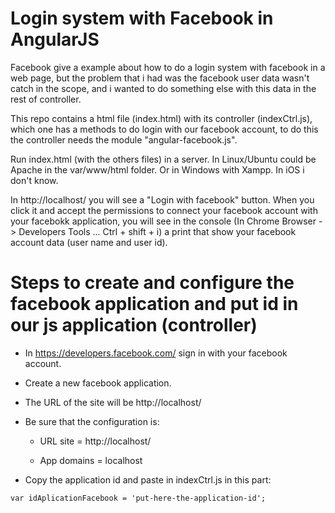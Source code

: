 Login system with Facebook in AngularJS
====================================================

Facebook give a example about how to do a login system with facebook in a web page, but the problem that i had was the facebook user data wasn't catch in the scope, and i wanted to do something else with this data in the rest of controller.

This repo contains a html file (index.html) with its controller (indexCtrl.js), which one has a methods to do login with our facebook account, to do this the controller needs the module "angular-facebook.js".

Run index.html (with the others files) in a server. In Linux/Ubuntu could be Apache in the var/www/html folder. Or in Windows with Xampp. In iOS i don't know.

In http://localhost/ you will see a "Login with facebook" button. When you click it and accept the permissions to connect your facebook account with your facebokk application, you will see in the console (In Chrome Browser -> Developers Tools ... Ctrl + shift + i) a print that show your facebook account data (user name and user id).

# Steps to create and configure the facebook application and put id in our js application (controller)

* In https://developers.facebook.com/ sign in with your facebook account.

* Create a new facebook application.

* The URL of the site will be http://localhost/

* Be sure that the configuration is:

  * URL site = http://localhost/

  * App domains = localhost

* Copy the application id and paste in indexCtrl.js in this part:

``````
var idAplicationFacebook = 'put-here-the-application-id';

``````
